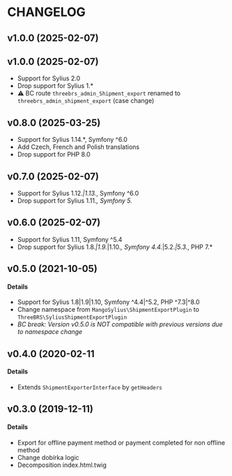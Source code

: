 # CHANGELOG

## v1.0.0 (2025-02-07)

## v1.0.0 (2025-02-07)

- Support for Sylius 2.0
- Drop support for Sylius 1.*
- ⚠️ BC route `threebrs_admin_Shipment_export` renamed to `threebrs_admin_shipment_export` (case change)

## v0.8.0 (2025-03-25)

- Support for Sylius 1.14.*, Symfony ^6.0
- Add Czech, French and Polish translations
- Drop support for PHP 8.0

## v0.7.0 (2025-02-07)

- Support for Sylius 1.12.*|1.13.*, Symfony ^6.0
- Drop support for Sylius 1.11.*, Symfony 5.*

## v0.6.0 (2025-02-07)

- Support for Sylius 1.11, Symfony ^5.4
- Drop support for Sylius 1.8.*|1.9.*|1.10.*, Symfony 4.4.*|5.2.*|5.3.*, PHP 7.*

## v0.5.0 (2021-10-05)

#### Details

- Support for Sylius 1.8|1.9|1.10, Symfony ^4.4|^5.2, PHP ^7.3|^8.0
- Change namespace from `MangoSylius\ShipmentExportPlugin` to `ThreeBRS\SyliusShipmentExportPlugin`
- *BC break: Version v0.5.0 is NOT compatible with previous versions due to namespace change*

## v0.4.0 (2020-02-11

#### Details

- Extends `ShipmentExporterInterface` by `getHeaders`

## v0.3.0 (2019-12-11)

#### Details

- Export for offline payment method or payment completed for non offline method
- Change dobírka logic
- Decomposition index.html.twig
